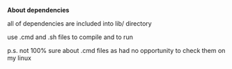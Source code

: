 **About dependencies**

all of dependencies are included into lib/ directory

use .cmd and .sh files to compile and to run

p.s. not 100% sure about .cmd files as had no opportunity to check them on my linux
